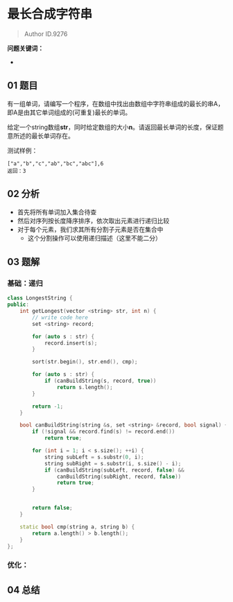 # 最长合成字符串
> Author ID.9276 

**问题关键词：**

- 

## 01 题目

有一组单词，请编写一个程序，在数组中找出由数组中字符串组成的最长的串A，即A是由其它单词组成的(可重复)最长的单词。

给定一个string数组**str**，同时给定数组的大小**n**。请返回最长单词的长度，保证题意所述的最长单词存在。

测试样例：

```
["a","b","c","ab","bc","abc"],6
返回：3
```

## 02 分析

- 首先将所有单词加入集合待查
- 然后对序列按长度降序排序，依次取出元素进行递归比较
- 对于每个元素，我们求其所有分割子元素是否在集合中
  - 这个分割操作可以使用递归描述（这里不能二分）

## 03 题解

### 基础：递归

```c++
class LongestString {
public:
    int getLongest(vector <string> str, int n) {
        // write code here
        set <string> record;

        for (auto s : str) {
            record.insert(s);
        }

        sort(str.begin(), str.end(), cmp);

        for (auto s : str) {
            if (canBuildString(s, record, true))
                return s.length();
        }

        return -1;
    }

    bool canBuildString(string &s, set <string> &record, bool signal) {
        if (!signal && record.find(s) != record.end())
            return true;

        for (int i = 1; i < s.size(); ++i) {
            string subLeft = s.substr(0, i);
            string subRight = s.substr(i, s.size() - i);
            if (canBuildString(subLeft, record, false) &&
                canBuildString(subRight, record, false))
                return true;
        }


        return false;
    }

    static bool cmp(string a, string b) {
        return a.length() > b.length();
    }
};
```



### 优化：



## 04 总结


